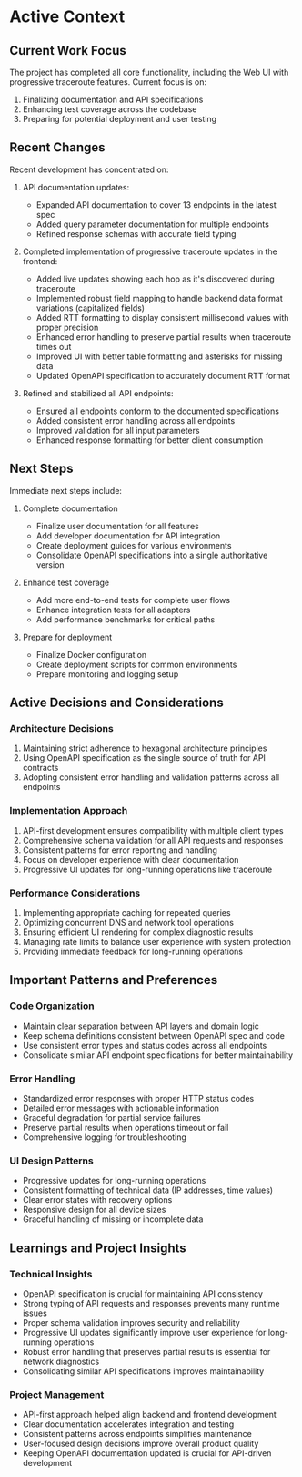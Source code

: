 # Active Context

## Current Work Focus

The project has completed all core functionality, including the Web UI with progressive traceroute features. Current focus is on:

1. Finalizing documentation and API specifications
2. Enhancing test coverage across the codebase
3. Preparing for potential deployment and user testing

## Recent Changes

Recent development has concentrated on:

1. API documentation updates:
   - Expanded API documentation to cover 13 endpoints in the latest spec
   - Added query parameter documentation for multiple endpoints
   - Refined response schemas with accurate field typing

2. Completed implementation of progressive traceroute updates in the frontend:
   - Added live updates showing each hop as it's discovered during traceroute
   - Implemented robust field mapping to handle backend data format variations (capitalized fields)
   - Added RTT formatting to display consistent millisecond values with proper precision
   - Enhanced error handling to preserve partial results when traceroute times out
   - Improved UI with better table formatting and asterisks for missing data
   - Updated OpenAPI specification to accurately document RTT format

3. Refined and stabilized all API endpoints:
   - Ensured all endpoints conform to the documented specifications
   - Added consistent error handling across all endpoints
   - Improved validation for all input parameters
   - Enhanced response formatting for better client consumption

## Next Steps

Immediate next steps include:

1. Complete documentation
   - Finalize user documentation for all features
   - Add developer documentation for API integration
   - Create deployment guides for various environments
   - Consolidate OpenAPI specifications into a single authoritative version

2. Enhance test coverage
   - Add more end-to-end tests for complete user flows
   - Enhance integration tests for all adapters
   - Add performance benchmarks for critical paths

3. Prepare for deployment
   - Finalize Docker configuration
   - Create deployment scripts for common environments
   - Prepare monitoring and logging setup

## Active Decisions and Considerations

### Architecture Decisions
1. Maintaining strict adherence to hexagonal architecture principles
2. Using OpenAPI specification as the single source of truth for API contracts
3. Adopting consistent error handling and validation patterns across all endpoints

### Implementation Approach
1. API-first development ensures compatibility with multiple client types
2. Comprehensive schema validation for all API requests and responses
3. Consistent patterns for error reporting and handling
4. Focus on developer experience with clear documentation
5. Progressive UI updates for long-running operations like traceroute

### Performance Considerations
1. Implementing appropriate caching for repeated queries
2. Optimizing concurrent DNS and network tool operations
3. Ensuring efficient UI rendering for complex diagnostic results
4. Managing rate limits to balance user experience with system protection
5. Providing immediate feedback for long-running operations

## Important Patterns and Preferences

### Code Organization
- Maintain clear separation between API layers and domain logic
- Keep schema definitions consistent between OpenAPI spec and code
- Use consistent error types and status codes across all endpoints
- Consolidate similar API endpoint specifications for better maintainability

### Error Handling
- Standardized error responses with proper HTTP status codes
- Detailed error messages with actionable information
- Graceful degradation for partial service failures
- Preserve partial results when operations timeout or fail
- Comprehensive logging for troubleshooting

### UI Design Patterns
- Progressive updates for long-running operations
- Consistent formatting of technical data (IP addresses, time values)
- Clear error states with recovery options
- Responsive design for all device sizes
- Graceful handling of missing or incomplete data

## Learnings and Project Insights

### Technical Insights
- OpenAPI specification is crucial for maintaining API consistency
- Strong typing of API requests and responses prevents many runtime issues
- Proper schema validation improves security and reliability
- Progressive UI updates significantly improve user experience for long-running operations
- Robust error handling that preserves partial results is essential for network diagnostics
- Consolidating similar API specifications improves maintainability

### Project Management
- API-first approach helped align backend and frontend development
- Clear documentation accelerates integration and testing
- Consistent patterns across endpoints simplifies maintenance
- User-focused design decisions improve overall product quality
- Keeping OpenAPI documentation updated is crucial for API-driven development
